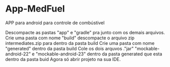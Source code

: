 # App-MedFuel
APP para android para controle de combústivel

Descompacte as pastas "app" e "gradle" pra junto com os demais arquivos.
Crie uma pasta com nome "build" descompacte o arquivo zip intermediates.zip para dentro da pasta build
Crie uma pasta com nome "generated" dentro da pasta build 
Cole os dois arquvos ."jar" "mockable-android-22" e "mockable-android-23" dentro da pasta  generated que esta dentro da pasta buid
Agora só abrir projeto na sua IDE.

